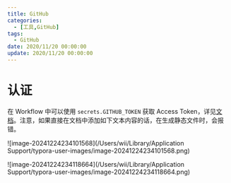 ```yaml
---
title: GitHub
categories: 
  - [工具,GitHub]
tags:
  - GitHub
date: 2020/11/20 00:00:00
update: 2020/11/20 00:00:00
---
```


# 认证

在 Workflow 中可以使用 `secrets.GITHUB_TOKEN` 获取 Access Token，详见[文档](https://docs.github.com/en/actions/security-for-github-actions/security-guides/automatic-token-authentication)。注意，如果直接在文档中添加如下文本内容的话，在生成静态文件时，会报错。

![image-20241224234101568](/Users/wii/Library/Application Support/typora-user-images/image-20241224234101568.png)

![image-20241224234118664](/Users/wii/Library/Application Support/typora-user-images/image-20241224234118664.png)
